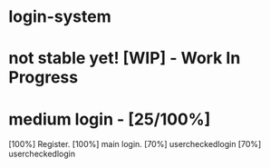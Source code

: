 login-system
============
not stable yet!
[WIP]  -    Work In Progress
============
medium login - [25/100%]
============
[100%] Register.
[100%] main login.
[70%] usercheckedlogin
[70%] usercheckedlogin


